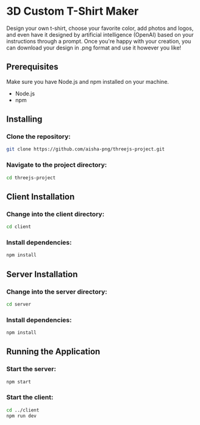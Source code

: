 # 3D Custom T-Shirt Maker

Design your own t-shirt, choose your favorite color, add photos and logos, and even have it designed by artificial intelligence (OpenAI) based on your instructions through a prompt. Once you're happy with your creation, you can download your design in .png format and use it however you like!


## Prerequisites
Make sure you have Node.js and npm installed on your machine.

- Node.js
- npm

## Installing
### Clone the repository:
```sh
git clone https://github.com/aisha-png/threejs-project.git
```

### Navigate to the project directory:
```sh
cd threejs-project
```

## Client Installation
### Change into the client directory:
```sh
cd client
```
### Install dependencies:
```sh
npm install
```

## Server Installation
### Change into the server directory:
```sh
cd server
```
### Install dependencies:
```sh
npm install
```

## Running the Application
### Start the server:
```sh
npm start
```

### Start the client:
```sh
cd ../client
npm run dev